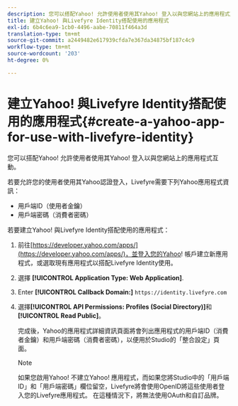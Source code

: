 ```yaml
---
description: 您可以搭配Yahoo! 允許使用者使用其Yahoo! 登入以與您網站上的應用程式互動。
title: 建立Yahoo! 與Livefyre Identity搭配使用的應用程式
exl-id: 6b4c6ea9-1cb0-4496-aabe-70811f464a3d
translation-type: tm+mt
source-git-commit: a2449482e617939cfda7e367da34875bf187c4c9
workflow-type: tm+mt
source-wordcount: '203'
ht-degree: 0%

---
```


# 建立Yahoo! 與Livefyre Identity搭配使用的應用程式{#create-a-yahoo-app-for-use-with-livefyre-identity}

您可以搭配Yahoo! 允許使用者使用其Yahoo! 登入以與您網站上的應用程式互動。

若要允許您的使用者使用其Yahoo認證登入，Livefyre需要下列Yahoo應用程式資訊：

* 用戶端ID（使用者金鑰）
* 用戶端密碼（消費者密碼）

若要建立Yahoo! 與Livefyre Identity搭配使用的應用程式：

1. 前往[https://developer.yahoo.com/apps/](https://developer.yahoo.com/apps/)，並登入您的Yahoo! 帳戶建立新應用程式，或選取現有應用程式以搭配Livefyre Identity使用。
1. 選擇 **[!UICONTROL Application Type: Web Application]**.
1. Enter **[!UICONTROL Callback Domain:]** `https://identity.livefyre.com`
1. 選擇&#x200B;**[!UICONTROL API Permissions: Profiles (Social Directory)]**&#x200B;和&#x200B;**[!UICONTROL Read Public]**。

   完成後，Yahoo的應用程式詳細資訊頁面將會列出應用程式的用戶端ID（消費者金鑰）和用戶端密碼（消費者密碼），以便用於Studio的「整合設定」頁面。

   >[!NOTE]
   >
   >如果您啟用Yahoo! 不建立Yahoo! 應用程式，而如果您將Studio中的「用戶端ID」和「用戶端密碼」欄位留空，Livefyre將會使用OpenID將這些使用者登入您的Livefyre應用程式。 在這種情況下，將無法使用OAuth和自訂品牌。
